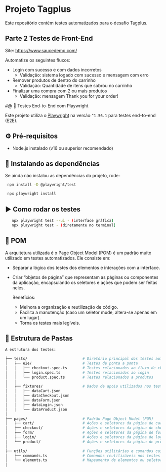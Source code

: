 # Projeto Tagplus

Este repositório contém testes automatizados para o desafio Tagplus.

## Parte 2 Testes de Front-End

Site: https://www.saucedemo.com/

Automatize os seguintes fluxos:
  - Login com sucesso e com dados incorretos
    - Validação: sistema logado com sucesso e mensagem com erro
  - Remover produtos de dentro do carrinho
    - Validação: Quantidade de itens que sobrou no carrinho
  - Finalizar uma compra com 2 ou mais produtos
    - Validação: mensagem Thank you for your order!

 #@ 🧪 Testes End-to-End com Playwright

 Este projeto utiliza o [Playwright](https://playwright.dev/) na versão `^1.56.1` para testes end-to-end (E2E).
 
 ## ⚙️ Pré-requisitos

- Node.js instalado (v16 ou superior recomendado)

 ## 🚀 Instalando as dependências

 Se ainda não instalou as dependências do projeto, rode:

 ```bash
  npm install -D @playwright/test 

  npx playwright install
 ```
 
 ## ▶️ Como rodar os testes
 ```bash
	npx playwright test --ui - (interface gráfica)
	npx playwright test - (diretamente no terminal)
  ```
 ## 🧱 POM

A arquitetura utilizada é o Page Object Model (POM) é um padrão muito utilizado em testes automatizados. Ele consiste em: 
  - Separar a lógica dos testes dos elementos e interações com a interface.
  - Criar “objetos de página” que representam as páginas ou componentes da aplicação, encapsulando os seletores e ações que podem ser feitas neles.

 	Benefícios:
     - Melhora a organização e reutilização de código.
     - Facilita a manutenção (caso um seletor mude, altera-se apenas em um lugar).
     - Torna os testes mais legíveis.
 
 ## 📁 Estrutura de Pastas
	
  ```bash
  A estrutura dos testes:
  
  ├── tests/                         # Diretório principal dos testes automatizados
  │   ├── e2e/                       # Testes de ponta a ponta
  │   │   ├── checkout.spec.ts       # Testes relacionados ao fluxo de checkout
  │   │   ├── login.spec.ts          # Testes relacionados ao login
  │   │   └── product.spec.ts        # Testes relacionados a produtos
  │   │
  │   ├── fixtures/                  # Dados de apoio utilizados nos testes (mocks e fixtures)
  │   │   ├── dataCart.json
  │   │   ├── dataCheckout.json
  │   │   ├── dataForm.json
  │   │   ├── dataLogin.json
  │   │   └── dataProduct.json
  │
  ├── pages/                         # Padrão Page Object Model (POM)
  │   ├── cart/                      # Ações e seletores da página de carrinho
  │   ├── checkout/                  # Ações e seletores da página de checkout
  │   ├── form/                      # Ações e seletores da página de formulário
  │   ├── login/                     # Ações e seletores da página de login
  │   └── product/                   # Ações e seletores da página de produtos
  │
  ├── utils/                         # Funções utilitárias e comandos customizados
  │   ├── commands.ts                # Comandos reutilizáveis nos testes
  │   └── elements.ts                # Mapeamento de elementos ou seletores comuns
  │
   ```
